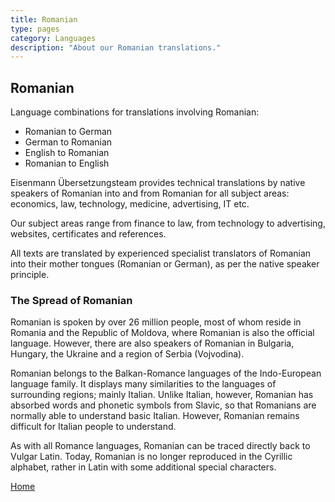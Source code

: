 ```yaml
---
title: Romanian
type: pages
category: Languages
description: "About our Romanian translations."
---
```


## Romanian

Language combinations for translations involving Romanian:
- Romanian to German
- German to Romanian
- English to Romanian
- Romanian to English

Eisenmann Übersetzungsteam provides technical translations by native speakers of Romanian into and from Romanian for all subject areas: economics, law, technology, medicine, advertising, IT etc.

Our subject areas range from finance to law, from technology to advertising, websites, certificates and references.

All texts are translated by experienced specialist translators of Romanian into their mother tongues (Romanian or German), as per the native speaker principle.

### The Spread of Romanian
Romanian is spoken by over 26 million people, most of whom reside in Romania and the Republic of Moldova, where Romanian is also the official language. However, there are also speakers of Romanian in Bulgaria, Hungary, the Ukraine and a region of Serbia (Vojvodina).

Romanian belongs to the Balkan-Romance languages of the Indo-European language family. It displays many similarities to the languages of surrounding regions; mainly Italian. Unlike Italian, however, Romanian has absorbed words and phonetic symbols from Slavic, so that Romanians are normally able to understand basic Italian. However, Romanian remains difficult for Italian people to understand.

As with all Romance languages, Romanian can be traced directly back to Vulgar Latin. Today, Romanian is no longer reproduced in the Cyrillic alphabet, rather in Latin with some additional special characters.

[Home](/about/landing)